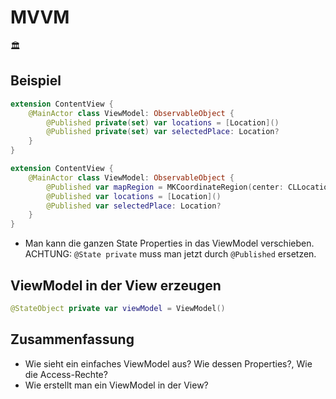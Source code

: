 # MVVM
🏛️

## Beispiel

```swift
extension ContentView {
    @MainActor class ViewModel: ObservableObject {
        @Published private(set) var locations = [Location]()
        @Published private(set) var selectedPlace: Location?
    }
}
```


```swift
extension ContentView {
    @MainActor class ViewModel: ObservableObject {
        @Published var mapRegion = MKCoordinateRegion(center: CLLocationCoordinate2D(latitude: 50, longitude: 0), span: MKCoordinateSpan(latitudeDelta: 25, longitudeDelta: 25))
        @Published var locations = [Location]()
        @Published var selectedPlace: Location?
    }
}
```

- Man kann die ganzen State Properties in das ViewModel verschieben. ACHTUNG: `@State private` muss man jetzt durch `@Published` ersetzen.

## ViewModel in der View erzeugen

```swift
@StateObject private var viewModel = ViewModel()
```

## Zusammenfassung
- Wie sieht ein einfaches ViewModel aus? Wie dessen Properties?, Wie die Access-Rechte?
- Wie erstellt man ein ViewModel in der View?